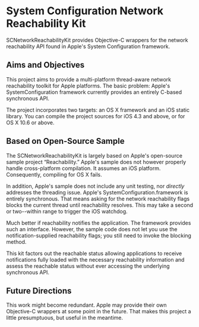 # System Configuration Network Reachability Kit

SCNetworkReachabilityKit provides Objective-C wrappers for the network reachability API found in Apple's System Configuration framework.

## Aims and Objectives

This project aims to provide a multi-platform thread-aware network reachability toolkit for Apple platforms. The basic problem: Apple's SystemConfiguration framework currently provides an entirely C-based synchronous API.

The project incorporates two targets: an OS X framework and an iOS static library. You can compile the project sources for iOS 4.3 and above, or for OS X 10.6 or above.

## Based on Open-Source Sample

The SCNetworkReachabilityKit is largely based on Apple's open-source sample project “Reachability.” Apple's sample does not however properly handle cross-platform compilation. It assumes an iOS platform. Consequently, compiling for OS X fails.

In addition, Apple's sample does not include any unit testing, nor _directly_ addresses the threading issue. Apple's SystemConfiguration.framework is entirely synchronous. That means asking for the network reachability flags blocks the current thread until reachability resolves. This may take a second or two--within range to trigger the iOS watchdog.

Much better if reachability notifies the application. The framework provides such an interface. However, the sample code does not let you use the notification-supplied reachability flags; you still need to invoke the blocking method.

This kit factors out the reachable status allowing applications to receive notifications fully loaded with the necessary reachability information and assess the reachable status without ever accessing the underlying synchronous API.

## Future Directions

This work might become redundant. Apple may provide their own Objective-C wrappers at some point in the future. That makes this project a little presumptuous, but useful in the meantime.

